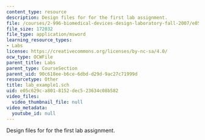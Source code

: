 ```yaml
---
content_type: resource
description: Design files for for the first lab assignment.
file: /courses/2-996-biomedical-devices-design-laboratory-fall-2007/e05c629ca8018152dec523634c08b582_lab_example1.sch
file_size: 172032
file_type: application/msword
learning_resource_types:
- Labs
license: https://creativecommons.org/licenses/by-nc-sa/4.0/
ocw_type: OCWFile
parent_title: Labs
parent_type: CourseSection
parent_uid: 90c618ee-b6ce-6dbd-d29d-9ac27c71999d
resourcetype: Other
title: lab_example1.sch
uid: e05c629c-a801-8152-dec5-23634c08b582
video_files:
  video_thumbnail_file: null
video_metadata:
  youtube_id: null
---
```

Design files for for the first lab assignment.